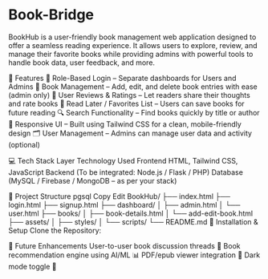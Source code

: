 # Book-Bridge
BookHub is a user-friendly book management web application designed to offer a seamless reading experience. It allows users to explore, review, and manage their favorite books while providing admins with powerful tools to handle book data, user feedback, and more.

🚀 Features
🔐 Role-Based Login – Separate dashboards for Users and Admins
📖 Book Management – Add, edit, and delete book entries with ease (admin only)
🌟 User Reviews & Ratings – Let readers share their thoughts and rate books
💾 Read Later / Favorites List – Users can save books for future reading
🔍 Search Functionality – Find books quickly by title or author
📱 Responsive UI – Built using Tailwind CSS for a clean, mobile-friendly design
🗂️ User Management – Admins can manage user data and activity (optional)

💻 Tech Stack
Layer	Technology Used
Frontend	HTML, Tailwind CSS, JavaScript
Backend	(To be integrated: Node.js / Flask / PHP)
Database	(MySQL / Firebase / MongoDB – as per your stack)

📂 Project Structure
pgsql
Copy
Edit
BookHub/
├── index.html
├── login.html
├── signup.html
├── dashboard/
│   ├── admin.html
│   └── user.html
├── books/
│   ├── book-details.html
│   └── add-edit-book.html
├── assets/
│   ├── styles/
│   └── scripts/
└── README.md
📌 Installation & Setup
Clone the Repository:

🎯 Future Enhancements
User-to-user book discussion threads 💬
Book recommendation engine using AI/ML 📊
PDF/epub viewer integration 📑
Dark mode toggle 🌙
